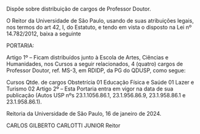 Dispõe sobre distribuição de cargos de Professor Doutor.

O Reitor da Universidade de São Paulo, usando de suas atribuições legais, nos termos do art 42, I, do Estatuto, e tendo em vista o disposto na Lei nº 14.782/2012, baixa a seguinte

PORTARIA:

Artigo 1º – Ficam distribuídos junto à Escola de Artes, Ciências e Humanidades, nos Cursos a seguir relacionados, 4 (quatro) cargos de Professor Doutor, ref. MS-3, em RDIDP, da PG do QDUSP, como segue:

Cursos	Qtde. de cargos
Obstetrícia	01
Educação Física e Saúde	01
Lazer e Turismo	02
Artigo 2º – Esta Portaria entra em vigor na data de sua publicação (Autos USP nºs 23.1.1056.86.1, 23.1.956.86.9, 23.1.958.86.1 e 23.1.958.86.1).

Reitoria da Universidade de São Paulo, 16 de janeiro de 2024.

CARLOS GILBERTO CARLOTTI JUNIOR
Reitor